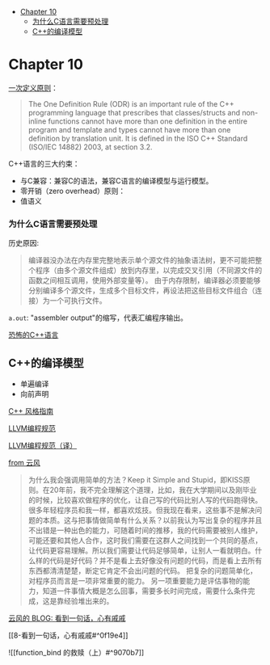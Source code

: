 - [Chapter 10](#chapter-10)
    - [为什么C语言需要预处理](#为什么c语言需要预处理)
  - [C++的编译模型](#c的编译模型)

# Chapter 10

[一次定义原则](https://en.wikipedia.org/wiki/One_Definition_Rule)：
> The One Definition Rule (ODR) is an important rule of the C++ programming language that prescribes that classes/structs and non-inline functions cannot have more than one definition in the entire program and template and types cannot have more than one definition by translation unit. It is defined in the ISO C++ Standard (ISO/IEC 14882) 2003, at section 3.2.


C++语言的三大约束：
- 与C兼容：兼容C的语法，兼容C语言的编译模型与运行模型。
- 零开销（zero overhead）原则：
- 值语义


### 为什么C语言需要预处理
历史原因:
> 编译器没办法在内存里完整地表示单个源文件的抽象语法树，更不可能把整个程序（由多个源文件组成）放到内存里，以完成交叉引用（不同源文件的函数之间相互调用，使用外部变量等）。
由于内存限制，编译器必须要能够分别编译多个源文件，生成多个目标文件，再设法把这些目标文件组合（连接）为一个可执行文件。

`a.out`: "assembler output"的缩写，代表汇编程序输出。

[恐怖的C++语言](https://coolshell.cn/articles/1724.html)

## C++的编译模型

- 单遍编译
- 向前声明

[C++ 风格指南](https://zh-google-styleguide.readthedocs.io/en/latest/google-cpp-styleguide/contents/)

[LLVM编程规范](https://llvm.org/docs/CodingStandards.html)

[LLVM编程规范（译）](https://www.guyuemeng.com/post/pgl_cc++/coding_guide/llvm%E7%BC%96%E7%A0%81%E8%A7%84%E8%8C%83%E8%AF%91/)


[from 云风](https://www.sohu.com/a/535731844_115128)
> 为什么我会强调用简单的方法？Keep it Simple and Stupid，即KISS原则。在20年前，我不完全理解这个道理，比如，我在大学期间以及刚毕业的时候，比较喜欢做程序的优化，让自己写的代码比别人写的代码跑得快。很多年轻程序员和我一样，都喜欢炫技。但我现在看来，这些事不是解决问题的本质。这与把事情做简单有什么关系？以前我认为写出复杂的程序并且不出错是一种出色的能力，可随着时间的推移，我的代码需要被别人维护，可能还要和其他人合作，这时我们需要在这群人之间找到一个共同的基点，让代码更容易理解。所以我们需要让代码足够简单，让别人一看就明白。什么样的代码是好代码？并不是看上去好像没有问题的代码，而是看上去所有东西都清清楚楚，断定它肯定不会出问题的代码。
> 把复杂的问题简单化，对程序员而言是一项非常重要的能力。
> 另一项重要能力是评估事物的能力，知道一件事情大概是怎么回事，需要多长时间完成，需要什么条件完成，这是靠经验堆出来的。


[云风的 BLOG: 看到一句话，心有戚戚](https://blog.codingnow.com/2007/06/kiss.html)

[[8-看到一句话，心有戚戚#^0f19e4]]

![[function_bind 的救赎（上）#^9070b7]]


